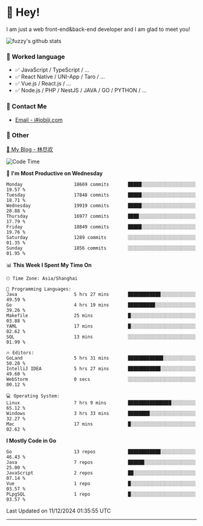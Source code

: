 # 👋 Hey!

I am just a web front-end&back-end developer and I am glad to meet you!

![fuzzy's github stats](https://github-readme-stats.vercel.app/api?username=JaydenForYou&&show_icons=true&&title_color=1abc9c&&icon_color=1abc9c)


### 📝 Worked language

- ✅ JavaScript / TypeScript / ...
- ✅ React Native / UNI-App / Taro / ...
- ✅ Vue.js / React.js / ...
- ✅ Node.js / PHP / NestJS / JAVA / GO / PYTHON / ...

### 📮 Contact Me

- [Email - i#iobiji.com](mailto:i@iobiji.com)


### 🤪 Other

[📌 My Blog - 林尽欢](https://iobiji.com)

<!--START_SECTION:waka-->
![Code Time](http://img.shields.io/badge/Code%20Time-1%2C308%20hrs%209%20mins-blue)

📅 **I'm Most Productive on Wednesday** 

```text
Monday                   18669 commits       █████░░░░░░░░░░░░░░░░░░░░   19.57 % 
Tuesday                  17848 commits       █████░░░░░░░░░░░░░░░░░░░░   18.71 % 
Wednesday                19919 commits       █████░░░░░░░░░░░░░░░░░░░░   20.88 % 
Thursday                 16977 commits       ████░░░░░░░░░░░░░░░░░░░░░   17.79 % 
Friday                   18849 commits       █████░░░░░░░░░░░░░░░░░░░░   19.76 % 
Saturday                 1289 commits        ░░░░░░░░░░░░░░░░░░░░░░░░░   01.35 % 
Sunday                   1856 commits        ░░░░░░░░░░░░░░░░░░░░░░░░░   01.95 % 
```


📊 **This Week I Spent My Time On** 

```text
🕑︎ Time Zone: Asia/Shanghai

💬 Programming Languages: 
Java                     5 hrs 27 mins       ████████████░░░░░░░░░░░░░   49.59 % 
Go                       4 hrs 19 mins       ██████████░░░░░░░░░░░░░░░   39.26 % 
Makefile                 25 mins             █░░░░░░░░░░░░░░░░░░░░░░░░   03.88 % 
YAML                     17 mins             █░░░░░░░░░░░░░░░░░░░░░░░░   02.62 % 
SQL                      13 mins             ░░░░░░░░░░░░░░░░░░░░░░░░░   01.99 % 

🔥 Editors: 
GoLand                   5 hrs 31 mins       █████████████░░░░░░░░░░░░   50.28 % 
IntelliJ IDEA            5 hrs 27 mins       ████████████░░░░░░░░░░░░░   49.60 % 
WebStorm                 0 secs              ░░░░░░░░░░░░░░░░░░░░░░░░░   00.12 % 

💻 Operating System: 
Linux                    7 hrs 9 mins        ████████████████░░░░░░░░░   65.12 % 
Windows                  3 hrs 33 mins       ████████░░░░░░░░░░░░░░░░░   32.27 % 
Mac                      17 mins             █░░░░░░░░░░░░░░░░░░░░░░░░   02.62 % 
```

**I Mostly Code in Go** 

```text
Go                       13 repos            ████████████░░░░░░░░░░░░░   46.43 % 
Java                     7 repos             ██████░░░░░░░░░░░░░░░░░░░   25.00 % 
JavaScript               2 repos             ██░░░░░░░░░░░░░░░░░░░░░░░   07.14 % 
Vue                      1 repo              █░░░░░░░░░░░░░░░░░░░░░░░░   03.57 % 
PLpgSQL                  1 repo              █░░░░░░░░░░░░░░░░░░░░░░░░   03.57 % 
```




 Last Updated on 11/12/2024 01:35:55 UTC
<!--END_SECTION:waka-->
---
